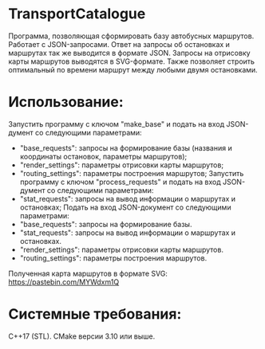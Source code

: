 # TransportCatalogue
Программа, позволяющая сформировать базу автобусных маршрутов. Работает с JSON-запросами. Ответ на запросы об остановках и маршрутах так же выводится в формате JSON. Запросы на отрисовку карты маршрутов выводятся в SVG-формате. Также позволяет строить оптимальный по времени маршрут между любыми двумя остановками. 

# Использование:
Запустить программу с ключом "make_base" и подать на вход JSON-думент со следующими параметрами:
  * "base_requests": запросы на формирование базы (названия и координаты остановок, параметры маршрутов);
  * "render_settings": параметры отрисовки карты маршрутов;
  * "routing_settings": параметры построения маршрутов;
Запустить программу с ключом "process_requests" и подать на вход JSON-думент со следующими параметрами:
  * "stat_requests": запросы на вывод информации о маршрутах и остановках;
Подать на вход JSON-документ со следующими параметрами:
  * "base_requests": запросы на формирование базы.
  * "stat_requests": запросы на вывод информации о маршрутах и остановках.
  * "render_settings": параметры отрисовки карты маршрутов.
  * "routing_settings": параметры построения маршрутов.

Полученная карта маршрутов в формате SVG: https://pastebin.com/MYWdxm1Q

# Системные требования:
C++17 (STL).
CMake версии 3.10 или выше.
